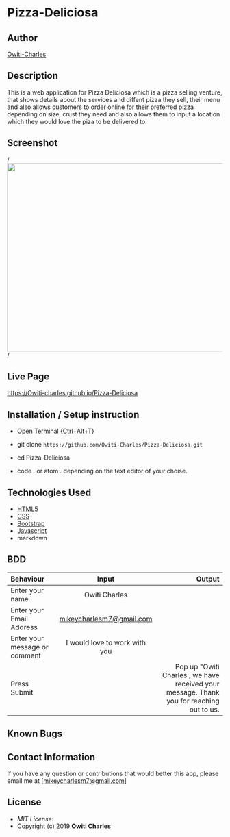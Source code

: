# Pizza-Deliciosa

## Author

[Owiti-Charles](https://github.com/Owiti-Charles)

## Description

This is a web application for Pizza Deliciosa which is a pizza selling venture, that shows details about the services and diffent pizza they sell, their menu and also allows customers to order online for their preferred pizza depending on size, crust they need and also allows them to input a location which they would love the piza to be delivered to. 

## Screenshot
/*<img src="https://raw.githubusercontent.com/Owiti-Charles/Delani-Studio/master/images/delanihome.png" width="900px" height="440px">*/

## Live Page 
https://Owiti-charles.github.io/Pizza-Deliciosa 


## Installation / Setup instruction
* Open Terminal {Ctrl+Alt+T}

* git clone ```https://github.com/Owiti-Charles/Pizza-Deliciosa.git```

* cd Pizza-Deliciosa

* code . or atom . depending on the text editor of your choise.

## Technologies Used

* [HTML5](https://github.com/topics/html5)
* [CSS](https://github.com/topics/css3)
* [Bootstrap](https://github.com/topics/bootstrap)
* [Javascript](https://github.com/topics/javascript)
* markdown


## BDD
| Behaviour      | Input        | Output       |
| :------------- | :----------: | -----------: |
|  Enter your name  |   Owiti Charles |     |
| Enter your Email Address  | mikeycharlesm7@gmail.com |   |
| Enter your message or comment   |  I would love to work with you     |     |
| Press Submit|     |Pop up "Owiti Charles , we have received your message. Thank you for reaching out to us.|

## Known Bugs


## Contact Information 

If you have any question or contributions that would better this app, please email me at [mikeycharlesm7@gmail.com]

## License
* *MIT License:*
* Copyright (c) 2019 **Owiti Charles**

